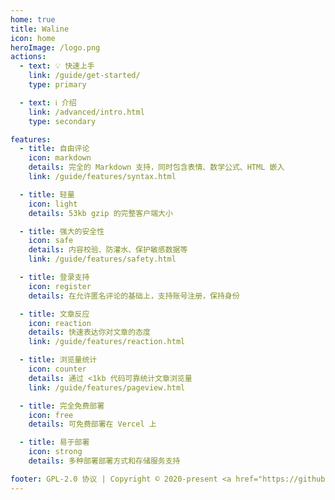 ```yaml
---
home: true
title: Waline
icon: home
heroImage: /logo.png
actions:
  - text: 💡 快速上手
    link: /guide/get-started/
    type: primary

  - text: ℹ️ 介绍
    link: /advanced/intro.html
    type: secondary

features:
  - title: 自由评论
    icon: markdown
    details: 完全的 Markdown 支持，同时包含表情、数学公式、HTML 嵌入
    link: /guide/features/syntax.html

  - title: 轻量
    icon: light
    details: 53kb gzip 的完整客户端大小

  - title: 强大的安全性
    icon: safe
    details: 内容校验、防灌水、保护敏感数据等
    link: /guide/features/safety.html

  - title: 登录支持
    icon: register
    details: 在允许匿名评论的基础上，支持账号注册，保持身份

  - title: 文章反应
    icon: reaction
    details: 快速表达你对文章的态度
    link: /guide/features/reaction.html

  - title: 浏览量统计
    icon: counter
    details: 通过 <1kb 代码可靠统计文章浏览量
    link: /guide/features/pageview.html

  - title: 完全免费部署
    icon: free
    details: 可免费部署在 Vercel 上

  - title: 易于部署
    icon: strong
    details: 多种部署部署方式和存储服务支持

footer: GPL-2.0 协议 | Copyright © 2020-present <a href="https://github.com/lizheming" rel="noopenner noreferrer " target="_blank">lizheming</a> | 主题使用 <a href="https://vuepress-theme-hope.github.io/v2/zh/" rel="noopenner noreferrer " target="_blank">vuepress-theme-hope</a>
---
```

